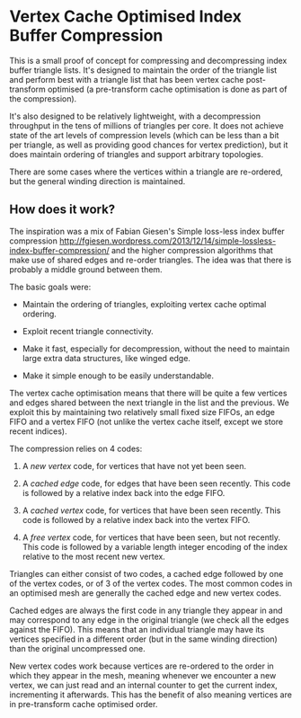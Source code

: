 # Vertex Cache Optimised Index Buffer Compression

This is a small proof of concept for compressing and decompressing index buffer triangle lists. It's designed to maintain the order of the triangle list and perform best with a triangle list that has been vertex cache post-transform optimised (a pre-transform cache optimisation is done as part of the compression).

It's also designed to be relatively lightweight, with a decompression throughput in the tens of millions of triangles per core.  It does not achieve state of the art levels of compression levels (which can be less than a bit per triangle, as well as providing good chances for vertex prediction), but it does maintain ordering of triangles and support arbitrary topologies. 

There are some cases where the vertices within a triangle are re-ordered, but the general winding direction is maintained.

## How does it work?

The inspiration was a mix of Fabian Giesen's Simple loss-less index buffer compression http://fgiesen.wordpress.com/2013/12/14/simple-lossless-index-buffer-compression/ and
the higher compression algorithms that make use of shared edges and re-order triangles. The idea was that there is probably a middle ground between them.

The basic goals were:

* Maintain the ordering of triangles, exploiting vertex cache optimal ordering.

* Exploit recent triangle connectivity.

* Make it fast, especially for decompression, without the need to maintain large extra data structures, like winged edge.

* Make it simple enough to be easily understandable. 

The vertex cache optimisation means that there will be quite a few vertices and edges shared between the next triangle in the list and the previous. We exploit this by maintaining two relatively small fixed size FIFOs, an edge FIFO and a vertex FIFO (not unlike the vertex cache itself, except we store recent indices).

The compression relies on 4 codes: 

1. A _new vertex_ code, for vertices that have not yet been seen. 

2. A _cached edge_ code, for edges that have been seen recently. This code is followed by a relative index back into the edge FIFO.

3. A _cached vertex_ code, for vertices that have been seen recently. This code is followed by a relative index back into the vertex FIFO.

4. A _free vertex_ code, for vertices that have been seen, but not recently. This code is followed by a variable length integer encoding of the index relative to the most recent new vertex.

Triangles can either consist of two codes, a cached edge followed by one of the vertex codes, or of 3 of the vertex codes. The most common codes in an optimised mesh are generally the cached edge and new vertex codes.

Cached edges are always the first code in any triangle they appear in and may correspond to any edge in the original triangle (we check all the edges against the FIFO). This means that an individual triangle may have its vertices specified in a different order (but in the same winding direction) than the original uncompressed one.

New vertex codes work because vertices are re-ordered to the order in which they appear in the mesh, meaning whenever we encounter a new vertex, we can just read and an internal counter to get
the current index, incrementing it afterwards. This has the benefit of also meaning vertices are in pre-transform cache optimised order.

